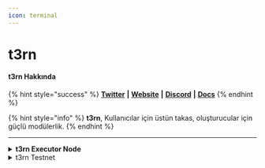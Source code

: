 ```yaml
---
icon: terminal
---
```


# t3rn

#### t3rn **Hakkında**

{% hint style="success" %}
[**Twitter**](https://x.com/t3rn_io) **|** [**Website**](https://www.t3rn.io/) **|** [**Discord**](https://discord.com/invite/S5kHFQTtp6) **|** [**Docs**](https://docs.t3rn.io/intro)
{% endhint %}

{% hint style="info" %}
**t3rn**, Kullanıcılar için üstün takas, oluşturucular için güçlü modülerlik.
{% endhint %}

***

<details>

<summary><strong>t3rn Executor Node</strong></summary>

```csharp
wget <https://github.com/t3rn/executor-release/releases/download/v0.29.0/executor-linux-v0.27.0.tar.gz>
tar -xvzf executor-linux-v0.29.0.tar.gz
cd /root/executor/executor/bin
```

```bash
export NODE_ENV=testnet

```

```csharp
export LOG_LEVEL=debug
export LOG_PRETTY=false
```

```csharp
export EXECUTOR_PROCESS_ORDERS=true
export EXECUTOR_PROCESS_CLAIMS=true
```

```bash
export PRIVATE_KEY_LOCAL=private keyinizi girin
```

```bash
export ENABLED_NETWORKS='arbitrum-sepolia,base-sepolia,optimism-sepolia,l1rn'

```

```csharp
./executor
```

* Arbitrum Sepolia ETH: Minimum 4 ETH
* Blast Sepolia ETH: Minimum 4 ETH
* Optimism Sepolia ETH: Minimum 4 ETH
* Base Sepolia ETH: Minimum 4 ETH
* Minimum 11 $BRN
* &#x20;[http://gas.zip](http://gas.zip/) kullanarak yukarıdaki test ETH ler satın alınabilir. \
  \
  Gas tracker; [https://brn.explorer.caldera.xyz/gas-tracker](https://brn.explorer.caldera.xyz/gas-tracker)

</details>

<details>

<summary>t3rn Testnet</summary>

[https://bridge.t1rn.io/](https://bridge.t1rn.io/)

</details>
